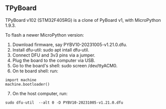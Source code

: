 
TPyBoard
----
TPyBoard v102 (STM32F405RG) is a clone of PyBoard v1, with MicroPython 1.9.3.

To flash a newer MicroPython version:
1. Download firmware, say PYBV10-20231005-v1.21.0.dfu.
2. Install dfu-util: sudo apt intall dfu-util.
3. Connect DFU and 3v3 pins via a jumper.
4. Plug the board to the computer via USB.
5. Go to the board's shell: sudo screen /dev/ttyACM0.
6. On te board shell: run:
```
import machine
machine.bootloader()
```
7. On the host computer, run:
```
sudo dfu-util  --alt 0 -D PYBV10-20231005-v1.21.0.dfu
```

